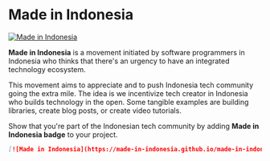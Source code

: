 # Made in Indonesia

[![Made in Indonesia](https://made-in-indonesia.github.io/made-in-indonesia.svg)](https://github.com/made-in-indonesia/made-in-indonesia)


**Made in Indonesia** is a movement initiated by software programmers in Indonesia who thinks that there's an urgency to have an integrated technology ecosystem. 

This movement aims to appreciate and to push Indonesia tech community going the extra mile. The idea is we incentivize tech creator in Indonesia who builds technology in the open. Some tangible examples are building libraries, create blog posts, or create video tutorials.

Show that you're part of the Indonesian tech community by adding **Made in Indonesia badge** to your project.

```markdown
[![Made in Indonesia](https://made-in-indonesia.github.io/made-in-indonesia.svg)](https://github.com/made-in-indonesia/made-in-indonesia)
```
